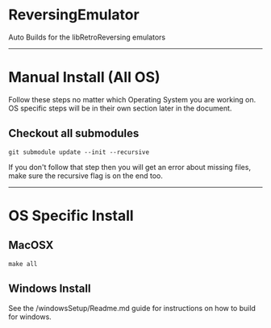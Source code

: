 # ReversingEmulator
Auto Builds for the libRetroReversing emulators

---
# Manual Install (All OS)
Follow these steps no matter which Operating System you are working on. OS specific steps will be in their own section later in the document.

## Checkout all submodules
```
git submodule update --init --recursive
```

If you don't follow that step then you will get an error about missing files, make sure the recursive flag is on the end too.

---
# OS Specific Install

## MacOSX
```
make all
```

## Windows Install
See the /windowsSetup/Readme.md guide for instructions on how to build for windows.

